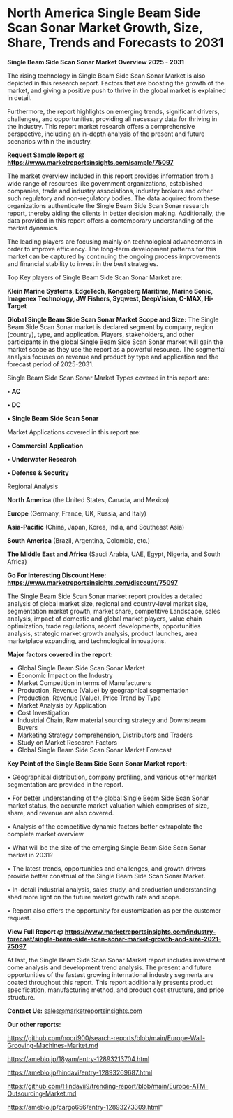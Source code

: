 # North America Single Beam Side Scan Sonar Market Growth, Size, Share, Trends and Forecasts to 2031

<Strong> Single Beam Side Scan Sonar Market Overview 2025 - 2031</strong>

The rising technology in Single Beam Side Scan Sonar Market is also depicted in this research report. Factors that are boosting the growth of the market, and giving a positive push to thrive in the global market is explained in detail.

Furthermore, the report highlights on emerging trends, significant drivers, challenges, and opportunities, providing all necessary data for thriving in the industry. This report market research offers a comprehensive perspective, including an in-depth analysis of the present and future scenarios within the industry.

<strong>Request Sample Report @ <a href=https://www.marketreportsinsights.com/sample/75097>https://www.marketreportsinsights.com/sample/75097</a></strong>

The market overview included in this report provides information from a wide range of resources like government organizations, established companies, trade and industry associations, industry brokers and other such regulatory and non-regulatory bodies. The data acquired from these organizations authenticate the Single Beam Side Scan Sonar research report, thereby aiding the clients in better decision making. Additionally, the data provided in this report offers a contemporary understanding of the market dynamics.

The leading players are focusing mainly on technological advancements in order to improve efficiency. The long-term development patterns for this market can be captured by continuing the ongoing process improvements and financial stability to invest in the best strategies.

Top Key players of Single Beam Side Scan Sonar Market are:

<strong>Klein Marine Systems, EdgeTech, Kongsberg Maritime, Marine Sonic, Imagenex Technology, JW Fishers, Syqwest, DeepVision, C-MAX, Hi-Target</strong>

<strong><b>Global Single Beam Side Scan Sonar Market Scope and Size:</b></strong>
The Single Beam Side Scan Sonar market is declared segment by company, region (country), type, and application. Players, stakeholders, and other participants in the global Single Beam Side Scan Sonar market will gain the market scope as they use the report as a powerful resource. The segmental analysis focuses on revenue and product by type and application and the forecast period of 2025-2031.

Single Beam Side Scan Sonar Market Types covered in this report are:

<strong>• AC

• DC

• Single Beam Side Scan Sonar</strong>

Market Applications covered in this report are:

<strong>• Commercial Application

• Underwater Research

• Defense & Security</strong> 

Regional Analysis

<strong>North America</strong> (the United States, Canada, and Mexico)

<strong>Europe</strong> (Germany, France, UK, Russia, and Italy)

<strong>Asia-Pacific</strong> (China, Japan, Korea, India, and Southeast Asia)

<strong>South America</strong> (Brazil, Argentina, Colombia, etc.)

<strong>The Middle East and Africa</strong> (Saudi Arabia, UAE, Egypt, Nigeria, and South Africa)

<strong>Go For Interesting Discount Here: <a href=https://www.marketreportsinsights.com/discount/75097>https://www.marketreportsinsights.com/discount/75097</a></strong>

The Single Beam Side Scan Sonar market report provides a detailed analysis of global market size, regional and country-level market size, segmentation market growth, market share, competitive Landscape, sales analysis, impact of domestic and global market players, value chain optimization, trade regulations, recent developments, opportunities analysis, strategic market growth analysis, product launches, area marketplace expanding, and technological innovations.

<strong><b>Major factors covered in the report:</b></strong>
<ul>
  <li>Global Single Beam Side Scan Sonar Market </li>
  <li>Economic Impact on the Industry</li>
  <li>Market Competition in terms of Manufacturers</li>
  <li>Production, Revenue (Value) by geographical segmentation</li>
  <li>Production, Revenue (Value), Price Trend by Type</li>
  <li>Market Analysis by Application</li>
  <li>Cost Investigation</li>
  <li>Industrial Chain, Raw material sourcing strategy and Downstream Buyers</li>
  <li>Marketing Strategy comprehension, Distributors and Traders</li>
  <li>Study on Market Research Factors</li>
  <li>Global Single Beam Side Scan Sonar Market Forecast</li>
</ul>

<strong><b>Key Point of the Single Beam Side Scan Sonar Market report:</b></strong>

• Geographical distribution, company profiling, and various other market segmentation are provided in the report.

• For better understanding of the global Single Beam Side Scan Sonar market status, the accurate market valuation which comprises of size, share, and revenue are also covered.

• Analysis of the competitive dynamic factors better extrapolate the complete market overview

• What will be the size of the emerging Single Beam Side Scan Sonar market in 2031?

• The latest trends, opportunities and challenges, and growth drivers provide better construal of the Single Beam Side Scan Sonar Market.

• In-detail industrial analysis, sales study, and production understanding shed more light on the future market growth rate and scope.

• Report also offers the opportunity for customization as per the customer request.

<strong><b>View Full Report @ <a href=https://www.marketreportsinsights.com/industry-forecast/single-beam-side-scan-sonar-market-growth-and-size-2021-75097>https://www.marketreportsinsights.com/industry-forecast/single-beam-side-scan-sonar-market-growth-and-size-2021-75097</a></b></strong>


At last, the Single Beam Side Scan Sonar Market report includes investment come analysis and development trend analysis. The present and future opportunities of the fastest growing international industry segments are coated throughout this report. This report additionally presents product specification, manufacturing method, and product cost structure, and price structure.

<strong>Contact Us:</strong>
sales@marketreportsinsights.com

<strong>Our other reports:</strong>

<a href=https://github.com/noori900/search-reports/blob/main/Europe-Wall-Grooving-Machines-Market.md>https://github.com/noori900/search-reports/blob/main/Europe-Wall-Grooving-Machines-Market.md</a>

<a href=https://ameblo.jp/18yam/entry-12893213704.html>https://ameblo.jp/18yam/entry-12893213704.html</a>

<a href=https://ameblo.jp/hindavi/entry-12893269687.html>https://ameblo.jp/hindavi/entry-12893269687.html</a>

<a href=https://github.com/Hindavii9/trending-report/blob/main/Europe-ATM-Outsourcing-Market.md>https://github.com/Hindavii9/trending-report/blob/main/Europe-ATM-Outsourcing-Market.md</a>

<a href=https://ameblo.jp/cargo656/entry-12893273309.html>https://ameblo.jp/cargo656/entry-12893273309.html</a>"
